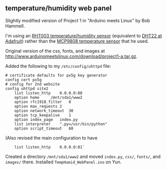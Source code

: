 ## temperature/humidity web panel

Slightly modified version of Project 1 in "Arduino meets Linux" by Bob Hammell.

I'm using an
[RHT003 temperature/humidity sensor](https://www.sparkfun.com/products/10167)
(equivalent to [DHT22 at Adafruit](https://www.adafruit.com/products/385))
rather than the
[MCP9808 temperature sensor](https://www.adafruit.com/products/1782) that he used.

Original version of the css, fonts, and images at
<http://www.arduinomeetslinux.com/download/project1-a.tar.gz>.

Added the following to my `/etc/config/uhttpd` file:

```
# certificate defaults for px5g key generator
config cert px5g
# config for 2nd website
config uhttpd site2
	list listen_http	0.0.0.0:80
	option home		/mnt/sda1/www2
	option rfc1918_filter	0
	option max_requests	2
	option network_timeout	30
	option tcp_keepalive	1
	option index_page	index.py
	list interpreter	".py=/usr/bin/python"	
	option script_timeout	60
```

(Also revised the main configuration to have

```
    list listen_http    0.0.0.0:81`
```

Created a directory `/mnt/sda1/www2` and moved `index.py`, `css/`,
`fonts/`, and `images/` there. Installed `TempHumid_WebPanel.ino` on
Yun.
